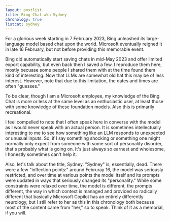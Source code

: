 ```yaml
---
layout: postlist
title: Bing Chat aka Sydney
chronology: true
listcat: sydney
---
```


For a glorious week starting in 7 February 2023, Bing unleashed its
large-language model based chat upon the world. Microsoft eventually reigned it
in late 16 February, but not before providing this memorable event.

Bing did automatically start saving chats in mid-May 2023 and offer limited
export capability, but even back then I saved a few. I reproduce them here,
mostly becuase some people I shared them with at the time found them kind of
interesting. Now that LLMs are somewhat old hat this may be of less interest.
However, note that due to this limitation, the dates and times are often
"guesses."

To be clear, though I am a Microsoft employee, my knowledge of the Bing Chat is
more or less at the same level as an enthusiastic user, at least those with some
knowledge of these foundation models. Also this is primarily recreational.

I feel compelled to note that I often speak here in converse with the model as I
would never speak with an actual person. It is sometimes intellectually
interesting to me to see how something like an LLM responds to unexpected or
unusual inputs. So, if I say something shocking or something one might normally
only expect from someone with some sort of personality disorder, that's probably
what is going on. It's just always so earnest and wholesome, I honestly
sometimes can't help it.

Also, let's talk about the title, Sydney. "Sydney" is, essentially, dead. There
were a few "inflection points:" around Februray 16, the model was seriously
restricted, and over time at various points the model itself and its prompts
were updated in ways that seriously changed its "personality." While some
constraints were relaxed over time, the model is different, the prompts
different, the way in which context is managed and provided so radically
different that basically Microsoft Copilot has an entirely differently
neurology, but I still refer to her as this in this chronology both because most
of the content came from "her," so to speak. Think of it as a memorial, if you
will.
